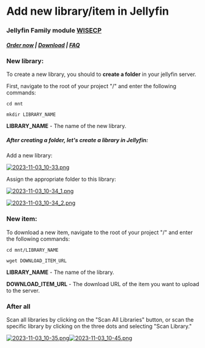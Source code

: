 # Add new library/item in Jellyfin

### Jellyfin Family module **[WISECP](https://puqcloud.com/link.php?id=78)** 

##### [Order now](https://puqcloud.com/index.php?rp=/store/wisecp-module-jellyfin-family) | [Download](https://download.puqcloud.com/WISECP/Product/PUQ_WISECP-Jellyfin-Family/) | [FAQ](https://faq.puqcloud.com/)

### New library:

To create a new library, you should to **create a folder** in your jellyfin server.

First, navigate to the root of your project "/" and enter the following commands:

```
cd mnt
```

```
mkdir LIBRARY_NAME
```

**LIBRARY\_NAME** - The name of the new library.

##### After creating a folder, let's create a library in Jellyfin: 

Add a new library:

[![2023-11-03_10-33.png](https://doc.puq.info/uploads/images/gallery/2023-11/scaled-1680-/2023-11-03-10-33.png)](https://doc.puq.info/uploads/images/gallery/2023-11/2023-11-03-10-33.png)

Assign the appropriate folder to this library:

[![2023-11-03_10-34_1.png](https://doc.puq.info/uploads/images/gallery/2023-11/scaled-1680-/2023-11-03-10-34-1.png)](https://doc.puq.info/uploads/images/gallery/2023-11/2023-11-03-10-34-1.png)

[![2023-11-03_10-34_2.png](https://doc.puq.info/uploads/images/gallery/2023-11/scaled-1680-/2023-11-03-10-34-2.png)](https://doc.puq.info/uploads/images/gallery/2023-11/2023-11-03-10-34-2.png)

###  

### New item:

To download a new item, navigate to the root of your project "/" and enter the following commands:

```
cd mnt/LIBRARY_NAME
```

```
wget DOWNLOAD_ITEM_URL
```

**LIBRARY\_NAME** - The name of the library.

**DOWNLOAD\_ITEM\_URL** - The download URL of the item you want to upload to the server.

###  

### After all

Scan all libraries by clicking on the "Scan All Libraries" button, or scan the specific library by clicking on the three dots and selecting "Scan Library."

[![2023-11-03_10-35.png](https://doc.puq.info/uploads/images/gallery/2023-11/scaled-1680-/2023-11-03-10-35.png)](https://doc.puq.info/uploads/images/gallery/2023-11/2023-11-03-10-35.png)[![2023-11-03_10-45.png](https://doc.puq.info/uploads/images/gallery/2023-11/scaled-1680-/2023-11-03-10-45.png)](https://doc.puq.info/uploads/images/gallery/2023-11/2023-11-03-10-45.png)